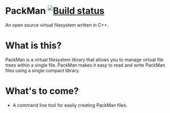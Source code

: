 # PackMan [![Build status](https://ci.appveyor.com/api/projects/status/nk32phaf1denfo8s?svg=true)](https://ci.appveyor.com/project/ProfessorCampi/packman)

An open source virtual filesystem written in C++.

# What is this?
PackMan is a virtual filesystem library that allows you to manage virtual file trees within a single file. PackMan makes it easy to read and write PackMan files using a single compact library.

# What's to come?
- A command line tool for easily creating PackMan files.
